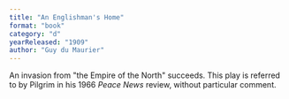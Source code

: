 ```yaml
---
title: "An Englishman's Home"
format: "book"
category: "d"
yearReleased: "1909"
author: "Guy du Maurier"
---
```

An invasion from "the Empire of the North" succeeds. This  play is referred to by Pilgrim in his 1966 _Peace News_ review, without  particular comment.
 
